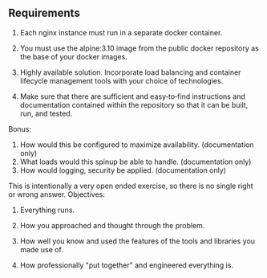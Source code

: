 ## Requirements

1. Each nginx instance must run in a separate docker container.

2. You must use the alpine:3.10 image from the public docker repository as the base of your
docker images.

3. Highly available solution. Incorporate load balancing and container
lifecycle management tools with your choice of technologies. 

5. Make sure that there are sufficient and easy‐to‐find instructions and documentation
contained within the repository so that it can be built, run, and tested.

Bonus:
1. How would this be configured to maximize availability. (documentation only)
2. What loads would this spinup be able to handle. (documentation only)
3. How would logging, security be applied. (documentation only)

This is intentionally a very open ended exercise, so there is no single right or wrong answer.
Objectives:

1. Everything runs.

2. How you approached and thought through the problem.

3. How well you know and used the features of the tools and libraries you made use of.

4. How professionally "put together" and engineered everything is.
